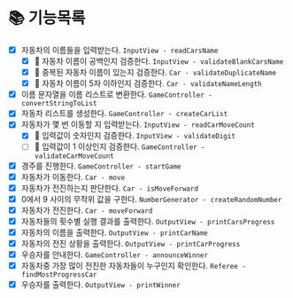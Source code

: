 # 📚 기능목록
- [x] 자동차의 이름들을 입력받는다. ``InputView - readCarsName``
  - [x] 🚫 자동차 이름이 공백인지 검증한다. ``InputView - validateBlankCarsName``
  - [x] 🚫 중복된 자동차 이름이 있는지 검증한다. ``Car - validateDuplicateName``
  - [x] 🚫 자동차 이름이 5자 이하인지 검증한다. ``Car - validateNameLength``
- [x] 이름 문자열을 이름 리스트로 변환한다. ``GameController - convertStringToList``
- [x] 자동차 리스트를 생성한다. ``GameController - createCarList``
- [x] 자동차가 몇 번 이동할 지 입력받는다.  ``InputView - readCarMoveCount``
  - [x] 🚫 입력값이 숫자인지 검증한다. ``InputView - validateDigit``
  - [ ] 🚫 입력값이 1 이상인지 검증한다. ``GameController - validateCarMoveCount``
- [x] 경주를 진행한다. ``GameController - startGame``
- [x] 자동차가 이동한다. ``Car - move``
- [x] 자동차가 전진하는지 판단한다. ``Car - isMoveForward``
- [x] 0에서 9 사이의 무작위 값을 구한다. ``NumberGenerator - createRandomNumber`` 
- [x] 자동차가 전진한다. ``Car - moveForward``
- [x] 자동차들의 횟수별 실행 결과를 출력한다. ``OutputView - printCarsProgress``
- [x] 자동차의 이름을 출력한다. ``OutputView - printCarName``
- [x] 자동차의 전진 상황을 출력한다. ``OutputView - printCarProgress``
- [x] 우승자를 안내한다. ``GameController - announceWinner``
- [x] 자동차중 가장 많이 전진한 자동차들이 누구인지 확인한다. ``Referee - findMostProgressCar``
- [x] 우승자를 출력한다. ``OutputView - printWinner``
